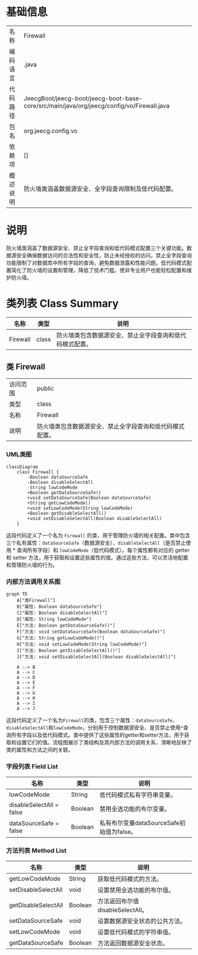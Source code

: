 # 基础信息

|      |      |
|------|------|
| 名称 | Firewall |
| 编码语言 | .java |
| 代码路径 | JeecgBoot/jeecg-boot/jeecg-boot-base-core/src/main/java/org/jeecg/config/vo/Firewall.java |
| 包名 | org.jeecg.config.vo |
| 依赖项 | [] |
| 概述说明 | 防火墙类涵盖数据源安全、全字段查询限制及低代码配置。 |

# 说明

防火墙类涵盖了数据源安全、禁止全字段查询和低代码模式配置三个关键功能。数据源安全确保数据访问的合法性和安全性，防止未经授权的访问。禁止全字段查询功能限制了对数据库中所有字段的查询，避免数据泄露和性能问题。低代码模式配置简化了防火墙的设置和管理，降低了技术门槛，使非专业用户也能轻松配置和维护防火墙。

# 类列表 Class Summary

| 名称   | 类型  | 说明 |
|-------|------|-------------|
| Firewall | class | 防火墙类包含数据源安全、禁止全字段查询和低代码模式配置。 |



## 类 Firewall

|      |      |
|------|------|
| 访问范围 | public |
| 类型 | class |
| 名称 | Firewall |
| 说明 | 防火墙类包含数据源安全、禁止全字段查询和低代码模式配置。 |


### UML类图

```mermaid
classDiagram
    class Firewall {
        -Boolean dataSourceSafe
        -Boolean disableSelectAll
        -String lowCodeMode
        +Boolean getDataSourceSafe()
        +void setDataSourceSafe(Boolean dataSourceSafe)
        +String getLowCodeMode()
        +void setLowCodeMode(String lowCodeMode)
        +Boolean getDisableSelectAll()
        +void setDisableSelectAll(Boolean disableSelectAll)
    }
```

这段代码定义了一个名为 `Firewall` 的类，用于管理防火墙的相关配置。类中包含三个私有属性：`dataSourceSafe`（数据源安全）、`disableSelectAll`（是否禁止使用 * 查询所有字段）和 `lowCodeMode`（低代码模式）。每个属性都有对应的 getter 和 setter 方法，用于获取和设置这些属性的值。通过这些方法，可以灵活地配置和管理防火墙的行为。


### 内部方法调用关系图

```mermaid
graph TD
    A["类Firewall"]
    B["属性: Boolean dataSourceSafe"]
    C["属性: Boolean disableSelectAll"]
    D["属性: String lowCodeMode"]
    E["方法: Boolean getDataSourceSafe()"]
    F["方法: void setDataSourceSafe(Boolean dataSourceSafe)"]
    G["方法: String getLowCodeMode()"]
    H["方法: void setLowCodeMode(String lowCodeMode)"]
    I["方法: Boolean getDisableSelectAll()"]
    J["方法: void setDisableSelectAll(Boolean disableSelectAll)"]

    A --> B
    A --> C
    A --> D
    A --> E
    A --> F
    A --> G
    A --> H
    A --> I
    A --> J
```

这段代码定义了一个名为`Firewall`的类，包含三个属性：`dataSourceSafe`、`disableSelectAll`和`lowCodeMode`，分别用于控制数据源安全、是否禁止使用`*`查询所有字段以及低代码模式。类中提供了这些属性的getter和setter方法，用于获取和设置它们的值。流程图展示了类结构及其内部方法的调用关系，清晰地反映了类的属性和方法之间的关联。

### 字段列表 Field List

| 名称  | 类型  | 说明 |
|-------|-------|------|
| lowCodeMode | String | 低代码模式私有字符串变量。 |
| disableSelectAll = false | Boolean | 禁用全选功能的布尔变量。 |
| dataSourceSafe = false | Boolean | 私有布尔变量dataSourceSafe初始值为false。 |

### 方法列表 Method List

| 名称  | 类型  | 说明 |
|-------|-------|------|
| getLowCodeMode | String | 获取低代码模式的方法。 |
| setDisableSelectAll | void | 设置禁用全选功能的布尔值。 |
| getDisableSelectAll | Boolean | 方法返回布尔值disableSelectAll。 |
| setDataSourceSafe | void | 设置数据源安全状态的公共方法。 |
| setLowCodeMode | void | 设置低代码模式的字符串值。 |
| getDataSourceSafe | Boolean | 方法返回数据源安全状态。 |




